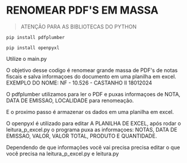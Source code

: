 <h1>RENOMEAR PDF'S EM MASSA</h1>

> ATENÇÃO PARA AS BIBLIOTECAS DO PYTHON

```
pip install pdfplumber
```
```
pip install openpyxl
```
Utilize o main.py

O objetivo desse codigo é renomear grande massa de PDF's de notas fiscais e salva informaçoes do documento em uma planilha em excel.
EXEMPLO DO NOME: NF - 10.526 - CASTANHO II 18012024

O pdfplumber utilizamos para ler o PDF e puxas informaçoes de NOTA, DATA DE EMISSAO, LOCALIDADE para renomeação. 

E o proximo passo é armazenar os dados em uma planilha em excel.

O openpyxl é utilizado para editar A PLANILHA DE EXCEL, após rodar o leitura_p_excel.py o programa puxa as informaçoes:
NOTAS, DATA DE EMISSAO, VALOR, VALOR TOTAL, PRODUTO E QUANTIDADE.

Dependendo de que informações você vai precisa precisa editar o que você precisa na leitura_p_excel.py e leitura.py
